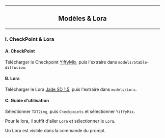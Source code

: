 -----------------------------------------------------------------------------------------------------------------------------------------------
## <p align='center'> Modèles & Lora</p>
-----------------------------------------------------------------------------------------------------------------------------------------------
### I. CheckPoint & Lora
#### A. CheckPoint
Télécharger le Checkpoint [YiffyMix](https://civitai.com/models/3671/yiffymix), puis l'extraire dans `models/Stable-diffusion`.

#### B. Lora
Télécharger le Lora [Jade SD 1.5](https://civitai.com/models/71813/jade-sd-15), puis l'extraire dans  `models/Lora`.

#### C. Guide d'utilisation
Sélectionner `TXT2img`, puis `Checkpoints` et sélectionner `YiffyMix`.

Pour le lora, il suffit d'aller `Lora` et sélectionner le `Lora`.

Un Lora est visible dans la commande du prompt.
<br />
